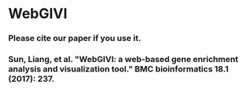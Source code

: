 # WebGIVI
### Please cite our paper if you use it.
### Sun, Liang, et al. "WebGIVI: a web-based gene enrichment analysis and visualization tool." BMC bioinformatics 18.1 (2017): 237.
